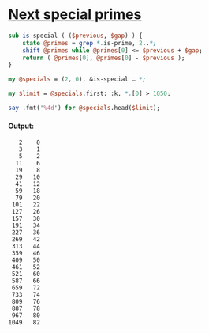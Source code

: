 [1]: https://rosettacode.org/wiki/Next_special_primes

# [Next special primes][1]

```perl
sub is-special ( ($previous, $gap) ) {
    state @primes = grep *.is-prime, 2..*;
    shift @primes while @primes[0] <= $previous + $gap;
    return ( @primes[0], @primes[0] - $previous );
}

my @specials = (2, 0), &is-special … *;

my $limit = @specials.first: :k, *.[0] > 1050;

say .fmt('%4d') for @specials.head($limit);
```

#### Output:
```
   2    0
   3    1
   5    2
  11    6
  19    8
  29   10
  41   12
  59   18
  79   20
 101   22
 127   26
 157   30
 191   34
 227   36
 269   42
 313   44
 359   46
 409   50
 461   52
 521   60
 587   66
 659   72
 733   74
 809   76
 887   78
 967   80
1049   82
```
